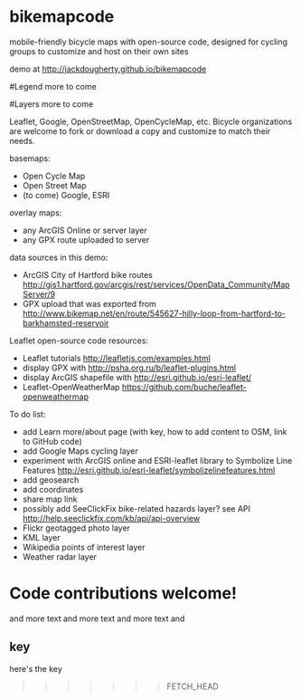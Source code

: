 bikemapcode
===========

mobile-friendly bicycle maps with open-source code, designed for cycling groups to customize and host on their own sites

demo at http://jackdougherty.github.io/bikemapcode

#Legend
more to come

#Layers
more to come

Leaflet, Google, OpenStreetMap, OpenCycleMap, etc. Bicycle organizations are welcome to fork or download a copy and customize to match their needs.

basemaps:
- Open Cycle Map
- Open Street Map
- (to come) Google, ESRI

overlay maps:
- any ArcGIS Online or server layer
- any GPX route uploaded to server

data sources in this demo:
- ArcGIS City of Hartford bike routes http://gis1.hartford.gov/arcgis/rest/services/OpenData_Community/MapServer/9
- GPX upload that was exported from http://www.bikemap.net/en/route/545627-hilly-loop-from-hartford-to-barkhamsted-reservoir

Leaflet open-source code resources:
- Leaflet tutorials http://leafletjs.com/examples.html
- display GPX with http://psha.org.ru/b/leaflet-plugins.html
- display ArcGIS shapefile with http://esri.github.io/esri-leaflet/
- Leaflet-OpenWeatherMap https://github.com/buche/leaflet-openweathermap

To do list:
- add Learn more/about page (with key, how to add content to OSM, link to GitHub code)
- add Google Maps cycling layer
- experiment with ArcGIS online and ESRI-leaflet library to Symbolize Line Features http://esri.github.io/esri-leaflet/symbolizelinefeatures.html
- add geosearch
- add coordinates
- share map link
- possibly add SeeClickFix bike-related hazards layer? see API http://help.seeclickfix.com/kb/api/api-overview
- Flickr geotagged photo layer
- KML layer
- Wikipedia points of interest layer
- Weather radar layer

Code contributions welcome!
=======
and more text
and
more text
and
more text
and

## key
here's the key 
>>>>>>> FETCH_HEAD
